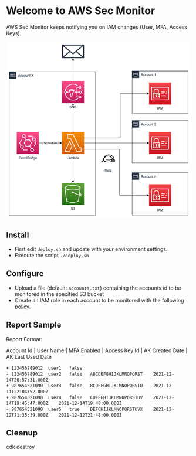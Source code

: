 # Welcome to AWS Sec Monitor
AWS Sec Monitor keeps notifying you on IAM changes (User, MFA, Access Keys).

![Solution Blueprint](resources/blueprint.png)

## Install
* First edit `deploy.sh` and update with your environment settings.
* Execute the script `./deploy.sh`

## Configure
* Upload a file (default: `accounts.txt`) containing the accounts id to be monitored in the specified S3 bucket
* Create an IAM role in each account to be monitored with the following [policy](resources/iam-switch-role-policy.json).

## Report Sample
Report Format:

Account Id | User Name | MFA Enabled | Access Key Id | AK Created Date | AK Last Used Date

```
+ 123456789012	user1	false
- 123456789012	user2	false	ABCDEFGHIJKLMNOPQRST	2021-12-14T20:57:31.000Z
+ 987654321090	user3	false	BCDEFGHIJKLMNOPQRSTU	2021-12-11T22:04:52.000Z
+ 987654321090	user4	false	CDEFGHIJKLMNOPQRSTUV	2021-12-14T19:45:47.000Z	2021-12-14T19:48:00.000Z
- 987654321090	user5	true	DEFGHIJKLMNOPQRSTUVX	2021-12-12T21:35:39.000Z	2021-12-12T21:48:00.000Z
```

## Cleanup
cdk destroy
